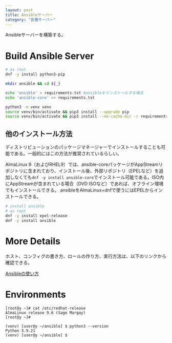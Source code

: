 ```yaml
---
layout: post
title: Ansibleサーバー
category: "各種サーバー"
---
```


Ansibleサーバーを構築する。

# Build Ansible Server

```sh
# as root
dnf -y install python3-pip
```

```sh
mkdir ansible && cd ${_}

echo 'ansible' > requirements.txt #ansibleをインストールする場合
echo 'ansible-core' >> requirements.txt

python3 -m venv venv
source venv/bin/activate && pip3 install --upgrade pip
source venv/bin/activate && pip3 install --no-cache-dir -r requirements.txt
```

## 他のインストール方法

ディストリビューションのパッケージマネージャーでインストールすることも可能である。一般的にはこの方法が推奨されているらしい。

AlmaLinux 9（およびRHEL9）では、ansible-coreパッケージがAppStreamリポジトリに含まれており、インストール後、外部リポジトリ（EPELなど）を追加しなくても`dnf -y install ansible-core`でインストール可能である。ISO内にAppStreamが含まれている場合（DVD ISOなど）であれば、オフライン環境でもインストールできる。
ansibleをAlmaLinux+dnfで使うにはEPELからインストールできる。

```sh
# install ansible
# as root
dnf -y install epel-release
dnf -y install ansible
```

# More Details

ホスト、コンフィグの書き方、ロールの作り方、実行方法は、以下のリンクから確認できる。

[Ansibleの使い方](https://github.com/YumaYX/docs/blob/main/_posts/2024-05-18-Ansible.markdown)

# Environments

```
[root@y ~]# cat /etc/redhat-release
AlmaLinux release 9.6 (Sage Margay)
[root@y ~]#
```

```
(venv) [user@y ~/ansible] $ python3 --version
Python 3.9.21
(venv) [user@y ~/ansible] $
```



